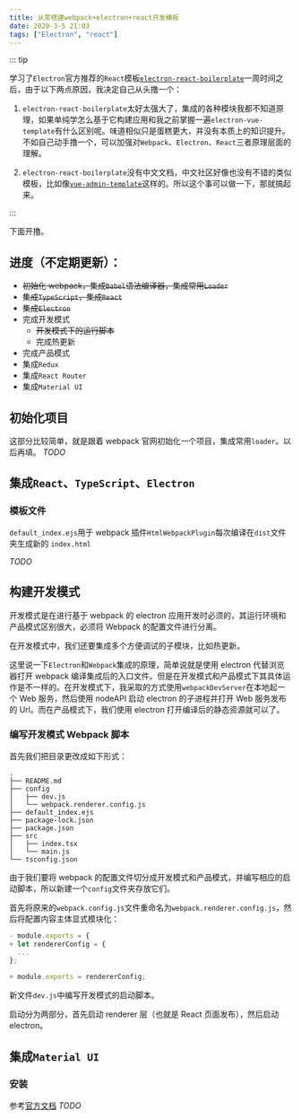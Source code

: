```yaml
---
title: 从零搭建webpack+electron+react开发模板
date: 2020-3-5 21:03
tags: ["Electron", "react"]
---
```


<CreateTime/>
<TagLinks />

::: tip

学习了`Electron`官方推荐的`React`模板[`electron-react-boilerplate`](https://github.com/electron-react-boilerplate/electron-react-boilerplate)一周时间之后，由于以下两点原因，我决定自己从头撸一个：

1. `electron-react-boilerplate`太好太强大了，集成的各种模块我都不知道原理，如果单纯学怎么基于它构建应用和我之前掌握一遍`electron-vue-template`有什么区别呢。味道相似只是蛋糕更大，并没有本质上的知识提升。不如自己动手撸一个，可以加强对`Webpack`、`Electron`、`React`三者原理层面的理解。

2. `electron-react-boilerplate`没有中文文档，中文社区好像也没有不错的类似模板，比如像[`vue-admin-template`](https://github.com/PanJiaChen/electron-vue-admin)这样的。所以这个事可以做一下，那就搞起来。

:::

下面开撸。

## 进度（不定期更新）：

- ~~初始化 webpack，集成`Babel`语法编译器，集成常用`Loader`~~
- ~~集成`TypeScript`，集成`React`~~
- ~~集成`Electron`~~
- 完成开发模式
  - ~~开发模式下的运行脚本~~
  - 完成热更新
- 完成产品模式
- 集成`Redux`
- 集成`React Router`
- 集成`Material UI`

## 初始化项目

这部分比较简单，就是跟着 webpack 官网初始化一个项目，集成常用`loader`。以后再填。
_TODO_

## 集成`React`、`TypeScript`、`Electron`

### 模板文件

`default_index.ejs`用于 webpack 插件`HtmlWebpackPlugin`每次编译在`dist`文件夹生成新的 `index.html`

_TODO_

## 构建开发模式

开发模式是在进行基于 webpack 的 electron 应用开发时必须的，其运行环境和产品模式区别很大，必须将 Webpack 的配置文件进行分离。

在开发模式中，我们还要集成多个方便调试的子模块，比如热更新。

这里说一下`Electron`和`Webpack`集成的原理，简单说就是使用 electron 代替浏览器打开 webpack 编译集成后的入口文件。但是在开发模式和产品模式下其具体运作是不一样的。在开发模式下，我采取的方式使用`webpackDevServer`在本地起一个 Web 服务，然后使用 nodeAPI 启动 electron 的子进程并打开 Web 服务发布的 Url。而在产品模式下，我们使用 electron 打开编译后的静态资源就可以了。

### 编写开发模式 Webpack 脚本

首先我们把目录更改成如下形式：

```shell
.
├── README.md
├── config
│   ├── dev.js
│   └── webpack.renderer.config.js
├── default_index.ejs
├── package-lock.json
├── package.json
├── src
│   ├── index.tsx
│   └── main.js
└── tsconfig.json
```

由于我们要将 webpack 的配置文件切分成开发模式和产品模式，并编写相应的启动脚本，所以新建一个`config`文件夹存放它们。

首先将原来的`webpack.config.js`文件重命名为`webpack.renderer.config.js`，然后将配置内容主体显式模块化：

```js
- module.exports = {
+ let rendererConfig = {
  ...
};

+ module.exports = rendererConfig;
```

新文件`dev.js`中编写开发模式的启动脚本。

启动分为两部分，首先启动 renderer 层（也就是 React 页面发布），然后启动 electron。

## 集成`Material UI`

### 安装

参考[官方文档](https://material-ui.com/getting-started/installation/)
_TODO_
